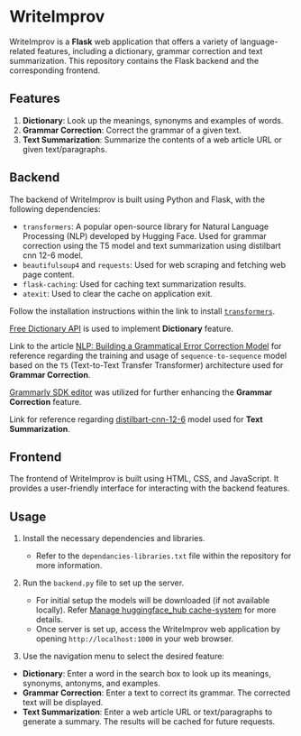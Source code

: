 # WriteImprov

WriteImprov is a **Flask** web application that offers a variety of language-related features, including a dictionary, grammar correction and text summarization. This repository contains the Flask backend and the corresponding frontend.


## Features

1. **Dictionary**: Look up the meanings, synonyms and examples of words.
3. **Grammar Correction**: Correct the grammar of a given text.
2. **Text Summarization**: Summarize the contents of a web article URL or given text/paragraphs.


## Backend

The backend of WriteImprov is built using Python and Flask, with the following dependencies:

- `transformers`: A popular open-source library for Natural Language Processing (NLP) developed by  Hugging Face. Used for grammar correction using the T5 model and text summarization using distilbart cnn 12-6 model.
- `beautifulsoup4` and `requests`: Used for web scraping and fetching web page content.
- `flask-caching`: Used for caching text summarization results.
- `atexit`: Used to clear the cache on application exit.

Follow the installation instructions within the link to install [`transformers`](https://huggingface.co/docs/transformers/installation).

[Free Dictionary API](https://dictionaryapi.dev/) is used to implement **Dictionary** feature.

Link to the article [NLP: Building a Grammatical Error Correction Model](https://towardsdatascience.com/nlp-building-a-grammatical-error-correction-model-deep-learning-analytics-c914c3a8331b) for reference regarding the training and usage of `sequence-to-sequence` model based on the `T5` (Text-to-Text Transfer Transformer) architecture used for **Grammar Correction**.

[Grammarly SDK editor](https://developer.grammarly.com/) was utilized for further enhancing the **Grammar Correction** feature.

Link for reference regarding [distilbart-cnn-12-6](https://huggingface.co/sshleifer/distilbart-cnn-12-6) model used for **Text Summarization**.


## Frontend

The frontend of WriteImprov is built using HTML, CSS, and JavaScript. It provides a user-friendly interface for interacting with the backend features.


## Usage

1. Install the necessary dependencies and libraries.
   - Refer to the `dependancies-libraries.txt` file within the repository for more information.

2. Run the `backend.py` file to set up the server.
   - For initial setup the models will be downloaded (if not available locally). Refer [Manage huggingface_hub  cache-system](https://huggingface.co/docs/huggingface_hub/guides/manage-cache) for more details.
   - Once server is set up, access the WriteImprov web application by  opening `http://localhost:1000` in your web browser.

3.  Use the navigation menu to select the desired feature:
   - **Dictionary**: Enter a word in the search box to look up its meanings, synonyms, antonyms, and examples.
   - **Grammar Correction**: Enter a text to correct its grammar. The corrected text will be displayed.
   - **Text Summarization**: Enter a web article URL or text/paragraphs to generate a summary. The results will be cached for future requests.
